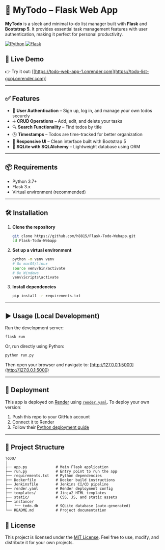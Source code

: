 # 📝 MyTodo – Flask Web App

**MyTodo** is a sleek and minimal to-do list manager built with **Flask** and **Bootstrap 5**. It provides essential task management features with user authentication, making it perfect for personal productivity.

[![Python](https://img.shields.io/badge/Python-3776AB?logo=python&logoColor=fff)](#)
[![Flask](https://img.shields.io/badge/Flask-000?logo=flask&logoColor=fff)](#)

## 🚀 Live Demo

👉 Try it out: [[https://todo-web-app-1.onrender.com](https://todo-list-gcpj.onrender.com)]

---

## ✅ Features

* 🔐 **User Authentication** – Sign up, log in, and manage your own todos securely
* ➕ **CRUD Operations** – Add, edit, and delete your tasks
* 🔍 **Search Functionality** – Find todos by title
* 🕒 **Timestamps** – Todos are time-tracked for better organization
* 📱 **Responsive UI** – Clean interface built with Bootstrap 5
* 💾 **SQLite with SQLAlchemy** – Lightweight database using ORM

---

## 📦 Requirements

* Python 3.7+
* Flask 3.x
* Virtual environment (recommended)

---

## 🛠️ Installation

1. **Clone the repository**

   ```bash
   git clone https://github.com/h8815/Flask-Todo-Webapp.git
   cd Flask-Todo-Webapp
   ```

2. **Set up a virtual environment**

   ```bash
   python -m venv venv
   # On macOS/Linux
   source venv/bin/activate
   # On Windows
   venv\Scripts\activate
   ```

3. **Install dependencies**

   ```bash
   pip install -r requirements.txt
   ```

---

## ▶️ Usage (Local Development)

Run the development server:

```bash
flask run
```

Or, run directly using Python:

```bash
python run.py
```

Then open your browser and navigate to:
[http://127.0.0.1:5000](http://127.0.0.1:5000)

---

## 🚀 Deployment

This app is deployed on [Render](https://render.com) using [`render.yaml`](render.yaml).
To deploy your own version:

1. Push this repo to your GitHub account
2. Connect it to Render
3. Follow their [Python deployment guide](https://render.com/docs/deploy-flask)

---

## 📁 Project Structure


```
ToDO/
│
├── app.py             # Main Flask application
├── run.py             # Entry point to run the app
├── requirements.txt   # Python dependencies
├── Dockerfile         # Docker build instructions
├── Jenkinsfile        # Jenkins CI/CD pipeline
├── render.yaml        # Render deployment config
├── templates/         # Jinja2 HTML templates
├── static/            # CSS, JS, and static assets
├── instance/
│   └── todo.db        # SQLite database (auto-generated)
└── README.md          # Project documentation
```

## 📄 License

This project is licensed under the [MIT License](LICENSE).
Feel free to use, modify, and distribute it for your own projects.

